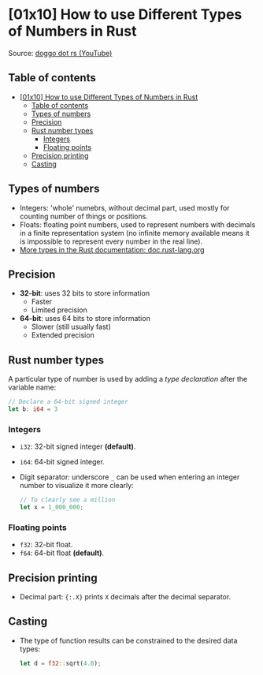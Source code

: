 # [01x10] How to use Different Types of Numbers in Rust

Source: [doggo dot rs (YouTube)](https://www.youtube.com/watch?v=YkvLVp0g8EE)

## Table of contents

- [\[01x10\] How to use Different Types of Numbers in Rust](#01x10-how-to-use-different-types-of-numbers-in-rust)
  - [Table of contents](#table-of-contents)
  - [Types of numbers](#types-of-numbers)
  - [Precision](#precision)
  - [Rust number types](#rust-number-types)
    - [Integers](#integers)
    - [Floating points](#floating-points)
  - [Precision printing](#precision-printing)
  - [Casting](#casting)

## Types of numbers

- Integers: 'whole' numebrs, without decimal part, used mostly for counting number of things or
   positions.
- Floats: floating point numbers, used to represent numbers with decimals in a finite
   representation system (no infinite memory available means it is impossible to represent every
   number in the real line).
- [More types in the Rust documentation: doc.rust-lang.org](doc.rust-lang.org)

## Precision

- **32-bit**: uses 32 bits to store information
  - Faster
  - Limited precision
- **64-bit**: uses 64 bits to store information
  - Slower (still usually fast)
  - Extended precision

## Rust number types

A particular type of number is used by adding a *type declaration* after the variable name:

```rust
// Declare a 64-bit signed integer
let b: i64 = 3
```

### Integers

- `i32`: 32-bit signed integer **(default)**.
- `i64`: 64-bit signed integer.
- Digit separator: underscore `_` can be used when entering an integer number to visualize it more clearly:

  ```rust
  // To clearly see a million
  let x = 1_000_000;
  ```

### Floating points

- `f32`: 32-bit float.
- `f64`: 64-bit float **(default)**.

## Precision printing

- Decimal part: `{:.X}` prints `X` decimals after the decimal separator.

## Casting

- The type of function results can be constrained to the desired data types:

  ```rust
  let d = f32::sqrt(4.0);
  ```
